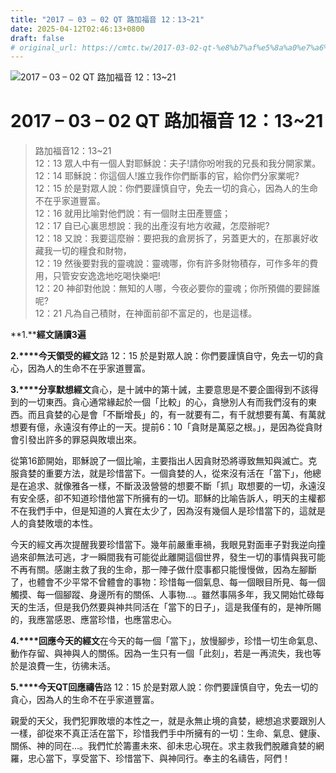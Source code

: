 ```yaml
---
title: "2017 – 03 – 02 QT 路加福音 12：13~21"
date: 2025-04-12T02:46:13+0800
draft: false
# original_url: https://cmtc.tw/2017-03-02-qt-%e8%b7%af%e5%8a%a0%e7%a6%8f%e9%9f%b3-12%ef%bc%9a1321
---
```


![2017 – 03 – 02 QT 路加福音 12：13~21](/images/qt.jpg   "2017 – 03 – 02 QT 路加福音 12：13~21")

# 2017 – 03 – 02 QT 路加福音 12：13~21

> 路加福音12：13~21  
> 12：13 眾人中有一個人對耶穌說：夫子!請你吩咐我的兄長和我分開家業。  
> 12：14 耶穌說：你這個人!誰立我作你們斷事的官，給你們分家業呢?  
> 12：15 於是對眾人說：你們要謹慎自守，免去一切的貪心，因為人的生命不在乎家道豐富。  
> 12：16 就用比喻對他們說：有一個財主田產豐盛；  
> 12：17 自已心裏思想說：我的出產沒有地方收藏，怎麼辦呢?  
> 12：18 又說：我要這麼辦：要把我的倉房拆了，另蓋更大的，在那裏好收藏我一切的糧食和財物，  
> 12：19 然後要對我的靈魂說：靈魂哪，你有許多財物積存，可作多年的費用，只管安安逸逸地吃喝快樂吧!  
> 12：20 神卻對他說：無知的人哪，今夜必要你的靈魂；你所預備的要歸誰呢?  
> 12：21 凡為自己積財，在神面前卻不富足的，也是這樣。

**1.****經文誦讀3遍**

**2.****今天領受的經文**路 12：15 於是對眾人說：你們要謹慎自守，免去一切的貪心，因為人的生命不在乎家道豐富。

**3.****分享默想經文**貪心，是十誡中的第十誡，主要意思是不要企圖得到不該得到的一切東西。貪心通常緣起於一個「比較」的心，貪戀別人有而我們沒有的東西。而且貪婪的心是會「不斷增長」的，有一就要有二，有千就想要有萬、有萬就想要有億，永遠沒有停止的一天。提前6：10「貪財是萬惡之根。」，是因為從貪財會引發出許多的罪惡與敗壞出來。

從第16節開始，耶穌說了一個比喻，主要指出人因貪財恐將導致無知與滅亡。克服貪婪的重要方法，就是珍惜當下。一個貪婪的人，從來沒有活在「當下」，他總是在追求、就像雅各一樣，不斷汲汲營營的想要不斷「抓」取想要的一切，永遠沒有安全感，卻不知道珍惜他當下所擁有的一切。耶穌的比喻告訴人，明天的主權都不在我們手中，但是知道的人實在太少了，因為沒有幾個人是珍惜當下的，這就是人的貪婪敗壞的本性。

今天的經文再次提醒我要珍惜當下。幾年前嚴重車禍，我眼見對面車子對我逆向撞過來卻無法可逃，才一瞬間我有可能從此離開這個世界，發生一切的事情與我可能不再有關。感謝主救了我的生命，那一陣子做什麼事都只能慢慢做，因為左腳斷了，也體會不少平常不曾體會的事物：珍惜每一個氣息、每一個眼目所見、每一個觸摸、每一個腳蹤、身邊所有的關係、人事物…。雖然事隔多年，我又開始忙碌每天的生活，但是我仍然要與神共同活在「當下的日子」，這是我僅有的，是神所賜的，我應當感恩、應當珍惜，也應當忠心。

**4.****回應今天的經文**在今天的每一個「當下」，放慢腳步，珍惜一切生命氣息、動作存留、與神與人的關係。因為一生只有一個「此刻」，若是一再流失，我也等於是浪費一生，彷彿未活。

**5.****今天QT回應禱告**路 12：15 於是對眾人說：你們要謹慎自守，免去一切的貪心，因為人的生命不在乎家道豐富。

親愛的天父，我們犯罪敗壞的本性之一，就是永無止境的貪婪，總想追求要跟別人一樣，卻從來不真正活在當下，珍惜我們手中所擁有的一切：生命、氣息、健康、關係、神的同在…。我們忙於籌畫未來、卻未忠心現在。求主救我們脫離貪婪的網羅，忠心當下，享受當下、珍惜當下、與神同行。奉主的名禱告，阿們！